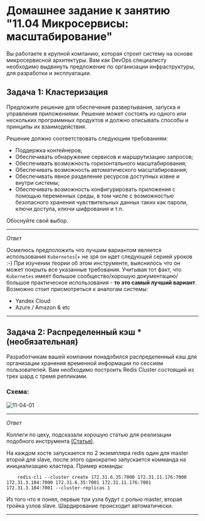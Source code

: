 # Домашнее задание к занятию "11.04 Микросервисы: масштабирование"

Вы работаете в крупной компанию, которая строит систему на основе микросервисной архитектуры.
Вам как DevOps специалисту необходимо выдвинуть предложение по организации инфраструктуры, для разработки и эксплуатации.

## Задача 1: Кластеризация

Предложите решение для обеспечения развертывания, запуска и управления приложениями.
Решение может состоять из одного или нескольких программных продуктов и должно описывать способы и принципы их взаимодействия.

Решение должно соответствовать следующим требованиям:
- Поддержка контейнеров;
- Обеспечивать обнаружение сервисов и маршрутизацию запросов;
- Обеспечивать возможность горизонтального масштабирования;
- Обеспечивать возможность автоматического масштабирования;
- Обеспечивать явное разделение ресурсов доступных извне и внутри системы;
- Обеспечивать возможность конфигурировать приложения с помощью переменных среды, в том числе с возможностью безопасного хранения чувствительных данных таких как пароли, ключи доступа, ключи шифрования и т.п.

Обоснуйте свой выбор.
___
*Ответ*

Осмелюсь предположить что лучшим вариантом является использования `Kubernetes`(+ не зря он идет следующей серией уроков :-)
При изучении теории об этом инструменте, выяснилось что он может покрыть все указанные требования.
Учитывая тот факт, что `Kubernetes` имеет большое сообщество/хорошую документацию/большое практическое использования - **то это самый лучший вариант**.
Возможно стоит присмотреться к аналогам системы:
+ Yandex Cloud
+ Azure / Amazon & etc
___
## Задача 2: Распределенный кэш * (необязательная)

Разработчикам вашей компании понадобился распределенный кэш для организации хранения временной информации по сессиям пользователей.
Вам необходимо построить Redis Cluster состоящий из трех шард с тремя репликами.

### Схема:

![11-04-01](https://user-images.githubusercontent.com/1122523/114282923-9b16f900-9a4f-11eb-80aa-61ed09725760.png)

___
*Ответ*

Коллеги по цеху, подсказали хорошую статью для реализации подобного инструмента
[(Статья)](https://success.outsystems.com/Support/Enterprise_Customers/Installation/Configuring_OutSystems_with_Redis_in-memory_session_storage/Set_up_a_Redis_Cluster_for_Production_environments).

На каждом хосте запускается по 2 экземпляра redis один для master второй для slave, после этого однократно запускается комманда на инициализацию кластера. Пример команды:
    
```
    redis-cli --cluster create 172.31.6.35:7000 172.31.11.176:7000 172.31.3.184:7000 172.31.6.35:7001 172.31.11.176:7001 172.31.3.184:7001 --cluster-replicas 1
```
  
Из того что я понял, первые три узла будут с ролью master, вторая тройка узлов slave. Шардирование происходит автоматически.
___